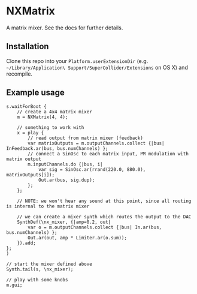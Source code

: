 NXMatrix
========

A matrix mixer. See the docs for further details.

Installation
------------

Clone this repo into your `Platform.userExtensionDir` (e.g. `~/Library/Application\ Support/SuperCollider/Extensions` on OS X) and recompile.

Example usage
-------------

    s.waitForBoot {
        // create a 4x4 matrix mixer 
        m = NXMatrix(4, 4);

        // something to work with
        x = play {
            // read output from matrix mixer (feedback) 
            var matrixOutputs = m.outputChannels.collect {|bus| InFeedback.ar(bus, bus.numChannels) };
            // connect a SinOsc to each matrix input, PM modulation with matrix output
            m.inputChannels.do {|bus, i|
                var sig = SinOsc.ar(rrand(220.0, 880.0), matrixOutputs[i]);
                Out.ar(bus, sig.dup);
            };
        };

        // NOTE: we won't hear any sound at this point, since all routing is internal to the matrix mixer

        // we can create a mixer synth which routes the output to the DAC
        SynthDef(\nx_mixer, {|amp=0.2, out|
            var o = m.outputChannels.collect {|bus| In.ar(bus, bus.numChannels) };
            Out.ar(out, amp * Limiter.ar(o.sum));
        }).add;
    };            
    )

    // start the mixer defined above
    Synth.tail(s, \nx_mixer);

    // play with some knobs
    m.gui;
